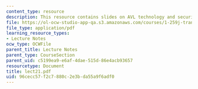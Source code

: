```yaml
---
content_type: resource
description: This resource contains slides on AVL technology and security.
file: https://ol-ocw-studio-app-qa.s3.amazonaws.com/courses/1-259j-transit-management-fall-2006/96cecc57f2c7880c2e3bda55a9f6adf0_lect21.pdf
file_type: application/pdf
learning_resource_types:
- Lecture Notes
ocw_type: OCWFile
parent_title: Lecture Notes
parent_type: CourseSection
parent_uid: c5199ea9-e6af-4dae-515d-86e4acb93657
resourcetype: Document
title: lect21.pdf
uid: 96cecc57-f2c7-880c-2e3b-da55a9f6adf0
---
```

